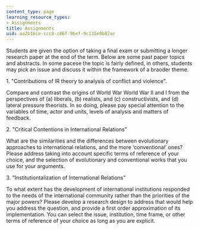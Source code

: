 ```yaml
---
content_type: page
learning_resource_types:
- Assignments
title: Assignments
uid: aa2b1bce-ccc8-c86f-9bef-9c135e9b87ac
---
```


Students are given the option of taking a final exam or submitting a longer research paper at the end of the term. Below are some past paper topics and abstracts. In some pacese the topic is fairly defined, in others, students may pick an issue and discuss it within the framework of a braoder theme.

1\. "Contributions of IR theory to analysis of conflict and violence".

Compare and contrast the origins of World War World War II and I from the perspectives of (a) liberals, (b) realists, and (c) constructivists, and (d) lateral pressure theorists. In so doing, please pay special attention to the variables of time, actor and units, levels of analysis and matters of feedback.

2\. "Critical Contentions in International Relations"

What are the similarities and the differences between evolutionary approaches to international relations, and the more ‘conventional’ ones? Please address taking into account specific terms of reference of your choice, and the selection of evolutionary and conventional works that you use for your arguments.

3\. "Institutiontalization of International Relations"

To what extent has the development of international institutions responded to the needs of the international community rather than the priorities of the major powers? Please develop a research design to address that would help you address the question, and provide a first order approximation of its implementation. You can select the issue, institution, time frame, or other terms of reference of your choice as long as you are explicit.